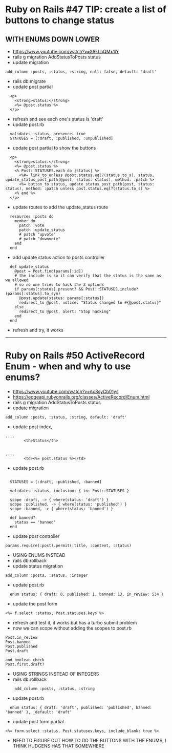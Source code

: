 # Ruby on Rails #47 TIP: create a list of buttons to change status

## WITH ENUMS DOWN LOWER

- https://www.youtube.com/watch?v=X8kLhQMx1lY
- rails g migration AddStatusToPosts status
- update migration

```
add_column :posts, :status, :string, null: false, default: 'draft'
```

- rails db:migrate
- update post partial

```
  <p>
    <strong>status:</strong>
    <%= @post.status %>
  </p>
```

- refresh and see each one's status is 'draft'
- update post.rb

```
  validates :status, presence: true
  STATUSES = [:draft, :published, :unpublished]
```

- update post partial to show the buttons

```
  <p>
    <strong>status:</strong>
    <%= @post.status %>
    <% Post::STATUSES.each do |status| %>
      <%#= link_to_unless @post.status.eql?(status.to_s), status, update_status_post_path(@post, status: status), method: :patch %>
      <%= button_to status, update_status_post_path(post, status: status), method: :patch unless post.status.eql?(status.to_s) %>
    <% end %>
  </p>
```

- update routes to add the update_status route

```
  resources :posts do
    member do
      patch :vote
      patch :update_status
      # patch "upvote"
      # patch "downvote"
    end
  end
```
- add update status action to posts controller

```
  def update_status
    @post = Post.find(params[:id])
    # the include is so it can verify that the status is the same as we allowed
    # so no one tries to hack the 3 options    
    if params[:status].present? && Post::STATUSES.include?(params[:status].to_sym)
      @post.update(status: params[:status])
      redirect_to @post, notice: "Status changed to #{@post.status}"
    else
      redirect_to @post, alert: "Stop hacking"
    end
  end
```

- refresh and try, it works

----------------------------

# Ruby on Rails #50 ActiveRecord Enum - when and why to use enums?

- https://www.youtube.com/watch?v=Ac8syCb01ys
- https://edgeapi.rubyonrails.org/classes/ActiveRecord/Enum.html
- rails g migration AddStatusToPosts status
- update migration

```
add_column :posts, :status, :string, default: 'draft'
```

- update post index, 

```
....
        <th>Status</th>


....
        <td><%= post.status %></td>
```

- update post.rb

```

  STATUSES = [:draft, :published, :banned]

  validates :status, inclusion: { in: Post::STATUSES }

  scope :draft, -> { where(status: 'draft') }
  scope :published, -> { where(status: 'published') }
  scope :banned, -> { where(status: 'banned') }

  def banned?
    status == 'banned'
  end
```

- update post controller

```
params.require(:post).permit(:title, :content, :status)
```

- USING ENUMS INSTEAD
- rails db:rollback
- update status migration

```
add_column :posts, :status, :integer
```

- update post.rb

```
  enum status: { draft: 0, published: 1, banned: 13, in_review: 534 }
```

- update the post form

```
<%= f.select :status, Post.statuses.keys %>
```

- refresh and test it, it works but has a turbo submit problem
- now we can scope without adding the scopes to post.rb

```
Post.in_review
Post.banned
Post.published
Post.draft

and boolean check
Post.first.draft?
```

- USING STRINGS INSTEAD OF INTEGERS
- rails db:rollback

```
    add_column :posts, :status, :string
```

- update post.rb
```
  enum status: { draft: 'draft', published: 'published', banned: 'banned' }, _default: 'draft'

```

- update post form partial

```
<%= form.select :status, Post.statuses.keys, include_blank: true %>
```

- NEED TO FIGURE OUT HOW TO DO THE BUTTONS WITH THE ENUMS, I THINK HUDGENS HAS THAT SOMEWHERE

